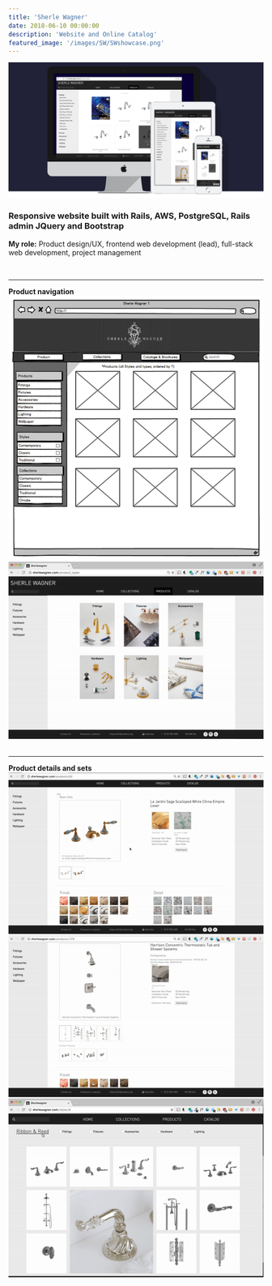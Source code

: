 ```yaml
---
title: 'Sherle Wagner'
date: 2018-06-10 00:00:00
description: 'Website and Online Catalog'
featured_image: '/images/SW/SWshowcase.png'
---
```





![](/images/SW/SWshowwide.png)



<h3> Responsive website built with Rails, AWS, PostgreSQL, Rails admin JQuery and Bootstrap</h3>

<strong>My role:</strong> Product design/UX, frontend web development (lead), full-stack web development, project management

<br>
<hr>
<strong>Product navigation</strong>
<div class="gallery" data-columns="2">
  <img src="/images/SW/SW_Nav_2.jpg">
  <img src="/images/SW/scroll1.gif">
</div>
<br>
<hr>
<strong>Product details and sets</strong>
<div class="gallery" data-columns="2">
    <img src="/images/SW/prodPagechina.gif">
    <img src="/images/SW/systemGif.gif" alt="">
    <img src="/images/SW/colGif.gif" alt="">

</div>
<!-- 
![](/images/SW/SW_Nav_2.jpg)






![](/images/SW/scroll1.gif) -->





<!-- 
![](/images/SW/prodPagechina.gif)



![](/images/SW/systemGif.gif)




![](/images/SW/colGif.gif)



 -->



